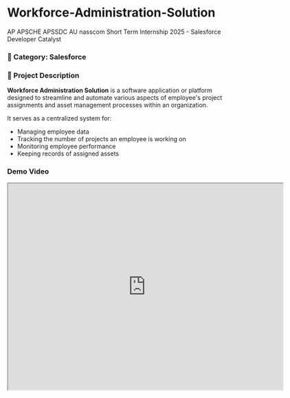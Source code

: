 # Workforce-Administration-Solution
AP APSCHE APSSDC AU nasscom Short Term Internship 2025 - Salesforce Developer Catalyst

### 📁 Category: Salesforce

### 📄 Project Description

**Workforce Administration Solution** is a software application or platform designed to streamline and automate various aspects of employee's project assignments and asset management processes within an organization.

It serves as a centralized system for:
- Managing employee data
- Tracking the number of projects an employee is working on
- Monitoring employee performance
- Keeping records of assigned assets
### Demo Video
<iframe src="https://drive.google.com/file/d/1eyIaN0XK2_FSkMeu2T4RKaRzcc5yfWi3/preview" width="640" height="480" allow="autoplay"></iframe>
